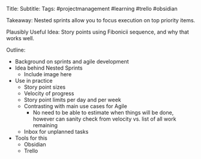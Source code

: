 Title: 
Subtitle: 
Tags: #projectmanagement #learning #trello #obsidian

Takeaway: Nested sprints allow you to focus execution on top priority items.

Plausibly Useful Idea: Story points using Fibonicii sequence, and why that works well.

Outline:
* Background on sprints and agile development
* Idea behind Nested Sprints
	* Include image here
* Use in practice
	* Story point sizes
	* Velocity of progress
	* Story point limits per day and per week
	* Contrasting with main use cases for Agile
		* No need to be able to estimate when things will be done, however can sanity check from velocity vs. list of all work remaining
	* Inbox for unplanned tasks
* Tools for this
	* Obsidian
	* Trello
